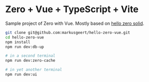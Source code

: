 # Zero + Vue + TypeScript + Vite

Sample project of Zero with Vue. Mostly based on [hello zero solid](https://github.com/rocicorp/hello-zero-solid).

```bash
git clone git@github.com:markusgeert/hello-zero-vue.git
cd hello-zero-vue
npm install
npm run dev:db-up

# in a second terminal
npm run dev:zero-cache

# in yet another terminal
npm run dev:ui
```
